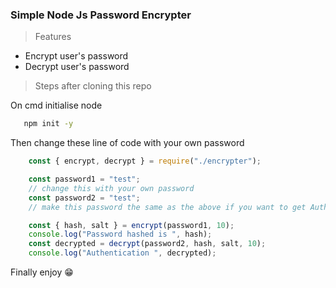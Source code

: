 ### Simple Node Js Password Encrypter

> Features

- Encrypt user's password
- Decrypt user's password

> Steps after cloning this repo

On cmd initialise node

```bash
   npm init -y
```

Then change these line of code with your own password

```javascript
    const { encrypt, decrypt } = require("./encrypter");

    const password1 = "test";
    // change this with your own password
    const password2 = "test";
    // make this password the same as the above if you want to get Authentication true message on the console

    const { hash, salt } = encrypt(password1, 10);
    console.log("Password hashed is ", hash);
    const decrypted = decrypt(password2, hash, salt, 10);
    console.log("Authentication ", decrypted);
```

Finally enjoy :grin:
